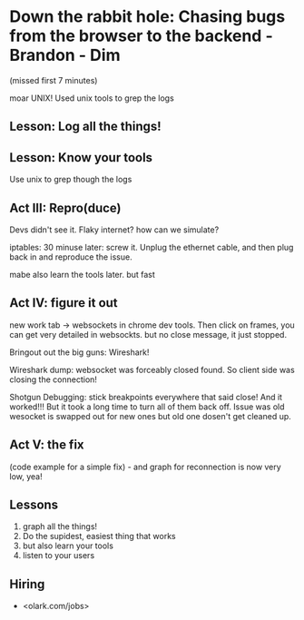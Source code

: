 Down the rabbit hole: Chasing bugs from the browser to the backend - Brandon - Dim
==================================================================================

(missed first 7 minutes)

moar UNIX! Used unix tools to grep the logs

## Lesson: Log all the things!
## Lesson: Know your tools

Use unix to grep though the logs

## Act III: Repro(duce)

Devs didn't see it. Flaky internet? how can we simulate? 

iptables: 30 minuse later: screw it. Unplug the ethernet cable, and then plug back in and reproduce the issue.

mabe also learn the tools later. but fast

## Act IV: figure it out

new work tab -> websockets in chrome dev tools. Then click on frames, you can get very detailed in websockts. but no close message, it just stopped.

Bringout out the big guns: Wireshark!

Wireshark dump: websocket was forceably closed found. So client side was closing the connection!

Shotgun Debugging: stick breakpoints everywhere that said close! And it worked!!! But it took a long time to turn all of them back off. Issue was old wesocket is swapped out for new ones but old one dosen't get cleaned up.

## Act V: the fix

(code example for a simple fix) - and graph for reconnection is now very low, yea!

## Lessons

1. graph all the things!
2. Do the supidest, easiest thing that works
3. but also learn your tools
4. listen to your users

## Hiring

* <olark.com/jobs>